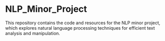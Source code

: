 # NLP_Minor_Project
This repository contains the code and resources for the NLP minor project, which explores natural language processing techniques for efficient text analysis and manipulation.
